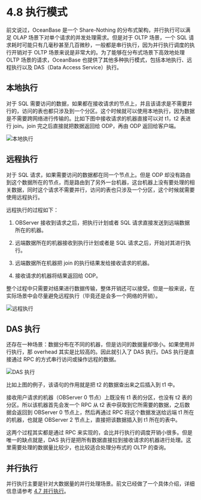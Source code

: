 # 4.8 执行模式

前文说过，OceanBase 是一个 Share-Nothing 的分布式架构，并行执行可以满足 OLAP 场景下对单个请求的并发处理需求。但是对于 OLTP 场景，一个 SQL 请求耗时可能只有几毫秒甚至几百微秒，一般都是串行执行，因为并行执行调度的执行开销对于 OLTP 场景来说是非常大的。为了能够在分布式场景下高效地处理 OLTP 场景的请求，OceanBase 也提供了其他多种执行模式，包括本地执行、远程执行以及 DAS（Data Access Service）执行。

## 本地执行

对于 SQL 需要访问的数据，如果都在接收请求的节点上，并且该请求是不需要并行的，访问的表也都只涉及到一个分区。这个时候就可以使用本地执行，因为数据是不需要跨网络进行传输的。比如下图中接收请求的机器直接可以对 t1，t2 表进行 join。join 完之后直接就把数据返回给 ODP，再由 ODP 返回给客户端。

![本地执行](https://obbusiness-private.oss-cn-shanghai.aliyuncs.com/doc/img/kernel-advanced/V1.0.0/zh-CN/4.oceanbase-sql-engine/10.execution-mode-01.png)

## 远程执行

对于 SQL 请求，如果需要访问的数据都在同一个节点上。但是 ODP 却没有路由到这个数据所在的节点，而是路由到了另外一台机器，这台机器上没有要处理的相关数据，同时这个请求不需要并行，访问的表也只涉及一个分区，这个时候就需要使用远程执行。

远程执行的过程如下：

1. OBServer 接收到请求之后，把执行计划或者 SQL 请求直接发送到远端数据所在的机器。

2. 远端数据所在的机器接收到执行计划或者是 SQL 请求之后，开始对其进行执行。

3. 远端数据所在机器把 join 的执行结果发给接收请求的机器。

4. 接收请求的机器将结果返回给 ODP。

整个过程中只需要对结果进行数据传输，整体开销还可以接受。但是一般来说，在实际场景中会尽量避免远程执行（毕竟还是会多一个网络的开销）。

![远程执行](https://obbusiness-private.oss-cn-shanghai.aliyuncs.com/doc/img/kernel-advanced/V1.0.0/zh-CN/4.oceanbase-sql-engine/10.execution-mode-02.png)

## DAS 执行

还存在一种场景：数据分布在不同的机器，但是访问的数据量却很小。如果使用并行执行，那 overhead 其实是比较高的。因此就引入了 DAS 执行。DAS 执行是直接通过 RPC 的方式串行访问或操作远程的数据。

![DAS 执行](https://obbusiness-private.oss-cn-shanghai.aliyuncs.com/doc/img/kernel-advanced/V1.0.0/zh-CN/4.oceanbase-sql-engine/10.execution-mode-03.png)

比如上图的例子，该语句的作用就是把 t2 的数据查出来之后插入到 t1 中。

接收用户请求的机器（OBServer 0 节点）上既没有 t1 表的分区，也没有 t2 表的分区。所以该机器首先会发一个 RPC 从 t2 表中获取到它所需要的数据，之后数据会返回到 OBServer 0 节点上，然后再通过 RPC 将这个数据发送给远端 t1 所在的机器，也就是 OBServer 2 节点上，直接把该数据插入到 t1 所在的表中。

这两个过程其实都是通过 RPC 来实现的，会比并行执行的调度开销小很多。但是唯一的缺点就是，DAS 执行是把所有数据直接拉到接收请求的机器进行处理。这里需要处理的数据量比较少，也比较适合处理分布式的 OLTP 的查询。

## 并行执行

并行执行主要是针对大数据量的并行处理场景。前文已经做了一个具体介绍，详细信息请参考 [4.7 并行执行](9.parallel-execution.md)。
